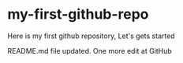 # my-first-github-repo
Here is my first github repository, Let's gets started

README.md file updated. One more edit at GitHub
